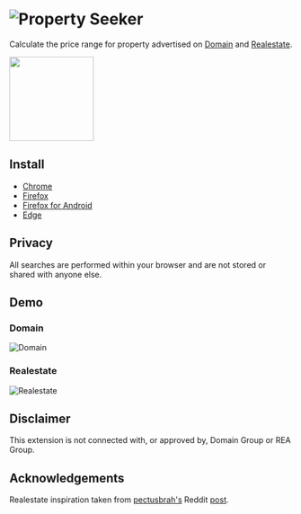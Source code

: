 # ![Property Seeker](https://github.com/user-attachments/assets/73740ed3-8d6d-4b6b-a7a4-53c889dfd2ac)

Calculate the price range for property advertised on [Domain](https://www.domain.com.au) and [Realestate](https://www.realestate.com.au).

[<img src="https://cdn.buymeacoffee.com/buttons/v2/default-orange.png" width="150" />](https://www.buymeacoffee.com/cheesestringer)

## Install

- [Chrome](https://chrome.google.com/webstore/detail/property-seeker/olfjldooogfhhgklechmbdemheblklga)
- [Firefox](https://addons.mozilla.org/en-US/firefox/addon/property-seeker)
- [Firefox for Android](https://addons.mozilla.org/en-US/firefox/addon/property-seeker)
- [Edge](https://microsoftedge.microsoft.com/addons/detail/property-seeker/fonehbkcamhecgmkmmcibkdpdjdkjmef)

## Privacy

All searches are performed within your browser and are not stored or shared with anyone else.

## Demo

### Domain

![Domain](https://github.com/user-attachments/assets/2faf65c4-9c42-472c-9e40-3359edbc773e)

### Realestate

![Realestate](https://github.com/user-attachments/assets/68791286-acd8-406b-995e-96d02e6296d5)

## Disclaimer

This extension is not connected with, or approved by, Domain Group or REA Group.

## Acknowledgements

Realestate inspiration taken from [pectusbrah's](https://www.reddit.com/user/pectusbrah) Reddit [post](https://www.reddit.com/r/AusFinance/comments/p28a7u/heres_how_to_find_the_price_range_of_any_house_on/).
